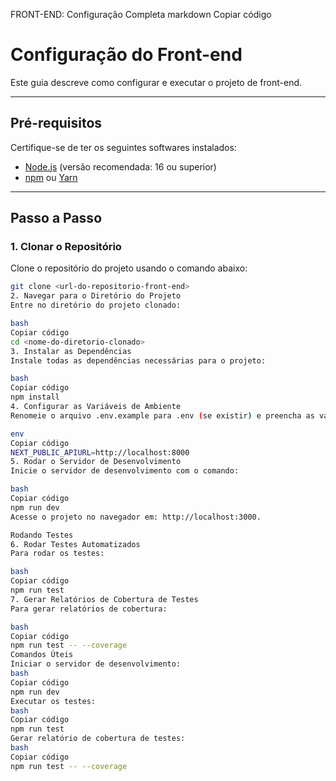 FRONT-END: Configuração Completa
markdown
Copiar código
# Configuração do Front-end

Este guia descreve como configurar e executar o projeto de front-end.

---

## Pré-requisitos

Certifique-se de ter os seguintes softwares instalados:

- [Node.js](https://nodejs.org/) (versão recomendada: 16 ou superior)
- [npm](https://www.npmjs.com/) ou [Yarn](https://yarnpkg.com/)

---

## Passo a Passo

### 1. Clonar o Repositório
Clone o repositório do projeto usando o comando abaixo:
```bash
git clone <url-do-repositorio-front-end>
2. Navegar para o Diretório do Projeto
Entre no diretório do projeto clonado:

bash
Copiar código
cd <nome-do-diretorio-clonado>
3. Instalar as Dependências
Instale todas as dependências necessárias para o projeto:

bash
Copiar código
npm install
4. Configurar as Variáveis de Ambiente
Renomeie o arquivo .env.example para .env (se existir) e preencha as variáveis necessárias. Exemplo:

env
Copiar código
NEXT_PUBLIC_APIURL=http://localhost:8000
5. Rodar o Servidor de Desenvolvimento
Inicie o servidor de desenvolvimento com o comando:

bash
Copiar código
npm run dev
Acesse o projeto no navegador em: http://localhost:3000.

Rodando Testes
6. Rodar Testes Automatizados
Para rodar os testes:

bash
Copiar código
npm run test
7. Gerar Relatórios de Cobertura de Testes
Para gerar relatórios de cobertura:

bash
Copiar código
npm run test -- --coverage
Comandos Úteis
Iniciar o servidor de desenvolvimento:
bash
Copiar código
npm run dev
Executar os testes:
bash
Copiar código
npm run test
Gerar relatório de cobertura de testes:
bash
Copiar código
npm run test -- --coverage
